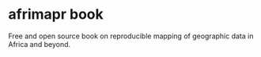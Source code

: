 # afrimapr book
Free and open source book on reproducible mapping of geographic data in Africa and beyond.
